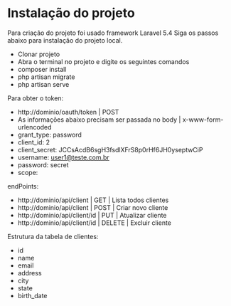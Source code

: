 # Instalação do projeto
Para criação do projeto foi usado framework Laravel 5.4
Siga os passos abaixo para instalação do projeto local.

* Clonar projeto
* Abra o terminal no projeto e digite os seguintes comandos
* composer install
* php artisan migrate
* php artisan serve

Para obter o token:
* http://dominio/oauth/token | POST
* As informações abaixo precisam ser passada no body | x-www-form-urlencoded
* grant_type: password
* client_id: 2
* client_secret: JCCsAcdB6sgH3fsdlXFrS8p0rHf6JH0yseptwCiP
* username: user1@teste.com.br
* password: secret
* scope:

endPoints:
* http://dominio/api/client    | GET    | Lista todos clientes
* http://dominio/api/client    | POST   | Criar novo cliente
* http://dominio/api/client/id | PUT    | Atualizar cliente
* http://dominio/api/client/id | DELETE | Excluir cliente

Estrutura da tabela de clientes:
* id
* name
* email
* address
* city
* state
* birth_date
